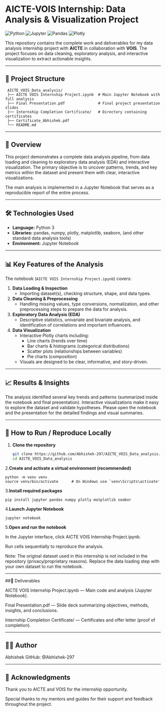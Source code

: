 # AICTE-VOIS Internship: Data Analysis & Visualization Project

![Python](https://img.shields.io/badge/Python-3.x-blue?logo=python) ![Jupyter](https://img.shields.io/badge/Jupyter-Notebook-orange?logo=jupyter) ![Pandas](https://img.shields.io/badge/Pandas-Data%20Analysis-lightgrey?logo=pandas) ![Plotly](https://img.shields.io/badge/Plotly-Interactive%20Visualization-orange)

This repository contains the complete work and deliverables for my data analysis internship project with **AICTE** in collaboration with **VOIS**. The project focuses on data cleaning, exploratory analysis, and interactive visualization to extract actionable insights.

---

## 📁 Project Structure
     AICTE_VOIS_Data_analysis/
     ├── AICTE VOIS Internship Project.ipynb  # Main Jupyter Notebook with full analysis
     ├── Final Presentation.pdf               # Final project presentation slides
     ├── Internship Completion Certificate/   # Directory containing certificates 
     ├── Certificate_Abhishek.pdf 
     └── README.md

---

## 🚀 Overview

This project demonstrates a complete data analysis pipeline, from data loading and cleaning to exploratory data analysis (EDA) and interactive visualization. The primary objective is to uncover patterns, trends, and key metrics within the dataset and present them with clear, interactive visualizations.

The main analysis is implemented in a Jupyter Notebook that serves as a reproducible report of the entire process.

---

## 🛠️ Technologies Used

- **Language:** Python 3  
- **Libraries:** pandas, numpy, plotly, matplotlib, seaborn, (and other standard data analysis tools)  
- **Environment:** Jupyter Notebook

---

## 📊 Key Features of the Analysis

The notebook (`AICTE VOIS Internship Project.ipynb`) covers:

1. **Data Loading & Inspection**
   - Importing dataset(s), checking structure, shape, and data types.
2. **Data Cleaning & Preprocessing**
   - Handling missing values, type conversions, normalization, and other preprocessing steps to prepare the data for analysis.
3. **Exploratory Data Analysis (EDA)**
   - Descriptive statistics, univariate and bivariate analysis, and identification of correlations and important influencers.
4. **Data Visualization**
   - Interactive Plotly charts including:
     - Line charts (trends over time)
     - Bar charts & histograms (categorical distributions)
     - Scatter plots (relationships between variables)
     - Pie charts (composition)
   - Visuals are designed to be clear, informative, and story-driven.

---

## 📈 Results & Insights

The analysis identified several key trends and patterns (summarized inside the notebook and final presentation). Interactive visualizations make it easy to explore the dataset and validate hypotheses. Please open the notebook and the presentation for the detailed findings and visual summaries.

---

## 📖 How to Run / Reproduce Locally

1. **Clone the repository**
   ```bash
   git clone https://github.com/Abhishek-297/AICTE_VOIS_Data_analysis.git
   cd AICTE_VOIS_Data_analysis

2.**Create and activate a virtual environment (recommended)**
   
    python -m venv venv
    source venv/bin/activate      # On Windows use `venv\Scripts\activate'
3.**Install required packages**
   
    pip install jupyter pandas numpy plotly matplotlib seabor


4.**Launch Jupyter Notebook**
    
    jupyter notebook


5.**Open and run the notebook**

In the Jupyter interface, click AICTE VOIS Internship Project.ipynb.

Run cells sequentially to reproduce the analysis.




Note: The original dataset used in this internship is not included in the repository (privacy/proprietary reasons). Replace the data loading step with your own dataset to run the notebook.


---

##📄 Deliverables

AICTE VOIS Internship Project.ipynb — Main code and analysis (Jupyter Notebook).

Final Presentation.pdf — Slide deck summarizing objectives, methods, insights, and conclusions.

Internship Completion Certificate/ — Certificates and offer letter (proof of completion).



---

## 👨‍💻 Author

Abhishek
GitHub: @Abhishek-297


---

## 🙏 Acknowledgments

Thank you to AICTE and VOIS for the internship opportunity.

Special thanks to my mentors and guides for their support and feedback throughout the project.




